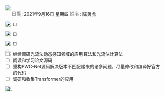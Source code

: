 <img src = "https://img.shields.io/badge/Info%20%26%20Date-blueviolet" align="left">

<font color=gray size=3>日期</font>: 2021年9月16日 星期四        <font color=gray size=3>姓名</font>:  陈勇虎   

<img src = "https://img.shields.io/badge/-Plan-blueviolet" align="left">

- [ ] 

<img src = "https://img.shields.io/badge/-Do-blueviolet" align="left">

- [ ] 

<img src = "https://img.shields.io/badge/-Check-blueviolet" align="left">

- [ ] 


<img src = "https://img.shields.io/badge/-Action-blueviolet" align="left">

- [ ] 继续调研光流法动态感知领域的应用算法和光流估计算法
- [ ] 阅读和学习论文源码
- [ ] 重构PWC-Net源码解决版本不匹配带来的诸多问题，尽量修改和编译好官方的代码
- [ ] 调研和收集Transformer的应用

<img src = "https://img.shields.io/badge/-Reference-blueviolet" align = "left">

1. 

   

















